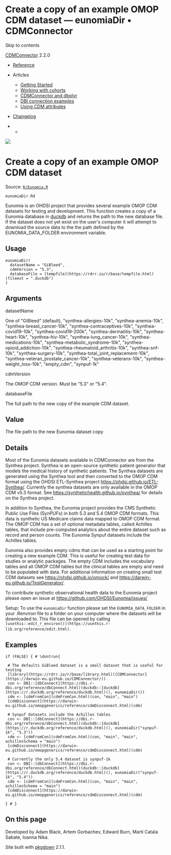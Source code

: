 # Create a copy of an example OMOP CDM dataset — eunomiaDir • CDMConnector

Skip to contents

[CDMConnector](../index.html) 2.2.0

  * [Reference](../reference/index.html)
  * Articles
    * [Getting Started](../articles/a01_getting-started.html)
    * [Working with cohorts](../articles/a02_cohorts.html)
    * [CDMConnector and dbplyr](../articles/a03_dbplyr.html)
    * [DBI connection examples](../articles/a04_DBI_connection_examples.html)
    * [Using CDM attributes](../articles/a06_using_cdm_attributes.html)
  * [Changelog](../news/index.html)


  *   * [](https://github.com/darwin-eu/CDMConnector/)



![](../logo.png)

# Create a copy of an example OMOP CDM dataset

Source: [`R/Eunomia.R`](https://github.com/darwin-eu/CDMConnector/blob/HEAD/R/Eunomia.R)

`eunomiaDir.Rd`

Eunomia is an OHDSI project that provides several example OMOP CDM datasets for testing and development. This function creates a copy of a Eunomia database in [duckdb](https://duckdb.org/) and returns the path to the new database file. If the dataset does not yet exist on the user's computer it will attempt to download the source data to the the path defined by the EUNOMIA_DATA_FOLDER environment variable.

## Usage
    
    
    eunomiaDir(
      datasetName = "GiBleed",
      cdmVersion = "5.3",
      databaseFile = [tempfile](https://rdrr.io/r/base/tempfile.html)(fileext = ".duckdb")
    )

## Arguments

datasetName
    

One of "GiBleed" (default), "synthea-allergies-10k", "synthea-anemia-10k", "synthea-breast_cancer-10k", "synthea-contraceptives-10k", "synthea-covid19-10k", "synthea-covid19-200k", "synthea-dermatitis-10k", "synthea-heart-10k", "synthea-hiv-10k", "synthea-lung_cancer-10k", "synthea-medications-10k", "synthea-metabolic_syndrome-10k", "synthea-opioid_addiction-10k", "synthea-rheumatoid_arthritis-10k", "synthea-snf-10k", "synthea-surgery-10k", "synthea-total_joint_replacement-10k", "synthea-veteran_prostate_cancer-10k", "synthea-veterans-10k", "synthea-weight_loss-10k", "empty_cdm", "synpuf-1k"

cdmVersion
    

The OMOP CDM version. Must be "5.3" or "5.4".

databaseFile
    

The full path to the new copy of the example CDM dataset.

## Value

The file path to the new Eunomia dataset copy

## Details

Most of the Eunomia datasets available in CDMConnector are from the Synthea project. Synthea is an open-source synthetic patient generator that models the medical history of synthetic patients. The Synthea datasets are generated using the Synthea tool and then converted to the OMOP CDM format using the OHDSI ETL-Synthea project <https://ohdsi.github.io/ETL-Synthea/>. Currently the synthea datasets are only available in the OMOP CDM v5.3 format. See <https://synthetichealth.github.io/synthea/> for details on the Synthea project.

In addition to Synthea, the Eunomia project provides the CMS Synthetic Public Use Files (SynPUFs) in both 5.3 and 5.4 OMOP CDM formats. This data is synthetic US Medicare claims data mapped to OMOP CDM format. The OMOP CDM has a set of optional metadata tables, called Achilles tables, that include pre-computed analytics about the entire dataset such as record and person counts. The Eunomia Synpuf datasets include the Achilles tables.

Eunomia also provides empty cdms that can be used as a starting point for creating a new example CDM. This is useful for creating test data for studies or analytic packages. The empty CDM includes the vocabulary tables and all OMOP CDM tables but the clinical tables are empty and need to be populated with data. For additional information on creating small test CDM datasets see <https://ohdsi.github.io/omock/> and <https://darwin-eu.github.io/TestGenerator/>.

To contribute synthetic observational health data to the Eunomia project please open an issue at <https://github.com/OHDSI/Eunomia/issues/>

Setup: To use the `eunomiaDir` function please set the `EUNOMIA_DATA_FOLDER` in your .Renviron file to a folder on your computer where the datasets will be downloaded to. This file can be opened by calling `[usethis::edit_r_environ()](https://usethis.r-lib.org/reference/edit.html)`.

## Examples
    
    
    if (FALSE) { # \dontrun{
    
     # The defaults GiBleed dataset is a small dataset that is useful for testing
     [library](https://rdrr.io/r/base/library.html)([CDMConnector](https://darwin-eu.github.io/CDMConnector/))
     con <- DBI::[dbConnect](https://dbi.r-dbi.org/reference/dbConnect.html)(duckdb::[duckdb](https://r.duckdb.org/reference/duckdb.html)(), eunomiaDir())
     cdm <- [cdmFromCon](cdmFromCon.html)(con, "main", "main")
     [cdmDisconnect](https://darwin-eu.github.io/omopgenerics/reference/cdmDisconnect.html)(cdm)
    
     # Synpuf datasets include the Achilles tables
     con <- DBI::[dbConnect](https://dbi.r-dbi.org/reference/dbConnect.html)(duckdb::[duckdb](https://r.duckdb.org/reference/duckdb.html)(), eunomiaDir("synpuf-1k", "5.3"))
     cdm <- [cdmFromCon](cdmFromCon.html)(con, "main", "main", achillesSchema = "main")
     [cdmDisconnect](https://darwin-eu.github.io/omopgenerics/reference/cdmDisconnect.html)(cdm)
    
     # Currently the only 5.4 dataset is synpuf-1k
     con <- DBI::[dbConnect](https://dbi.r-dbi.org/reference/dbConnect.html)(duckdb::[duckdb](https://r.duckdb.org/reference/duckdb.html)(), eunomiaDir("synpuf-1k", "5.4"))
     cdm <- [cdmFromCon](cdmFromCon.html)(con, "main", "main", achillesSchema = "main")
     [cdmDisconnect](https://darwin-eu.github.io/omopgenerics/reference/cdmDisconnect.html)(cdm)
    
    } # }
    

## On this page

Developed by Adam Black, Artem Gorbachev, Edward Burn, Marti Catala Sabate, Ioanna Nika.

Site built with [pkgdown](https://pkgdown.r-lib.org/) 2.1.1.
